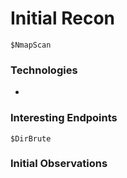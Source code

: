 # Initial Recon

```
$NmapScan
```

### Technologies

- 

### Interesting Endpoints

```
$DirBrute
```

### Initial Observations


